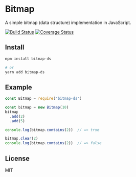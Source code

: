 # Bitmap

A simple bitmap (data structure) implementation in JavaScript.

[![Build Status](https://travis-ci.org/sdvcrx/bitmap.svg?branch=master)](https://travis-ci.org/sdvcrx/bitmap) [![Coverage Status](https://coveralls.io/repos/github/sdvcrx/bitmap/badge.svg?branch=master)](https://coveralls.io/github/sdvcrx/bitmap?branch=master)

## Install

```bash
npm install bitmap-ds

# or
yarn add bitmap-ds
```

## Example

```javascript
const Bitmap = require('bitmap-ds')

const bitmap = new Bitmap(10)
bitmap
  .add(2)
  .add(5)

console.log(bitmap.contains(2))  // => true

bitmap.clear(2)
console.log(bitmap.contains(2))  // => false
```

## License

MIT
